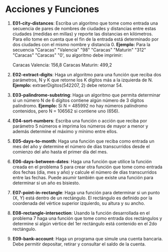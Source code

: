 # Acciones y Funciones

1) **E01-city-distances**: Escriba un algoritmo que tome como entrada una secuencia de pares de nombres de ciudades y distancias entre estas ciudades (medidas en millas) y reporte las distancias en kilómetros. Para ello tome en cuenta que el fin de la entrada está determinado por dos ciudades con el mismo nombre y distancia 0. **Ejemplo:** Para la secuencia "Caracas" "Valencia" "98" "Caracas" "Maturin" "312" "Caracas" "Caracas" "0', su algoritmo debe imprimir:

	Caracas Valencia: 156,8
	Caracas Maturin: 499,2

2) **E02-extract-digits**: Haga un algoritmo para una función que reciba dos parámetros, N y K que retorne los K dígitos más a la izquierda de N. **Ejemplo:** extraerDigitos(542207, 2) debe retornar 54.

3) **E03-palindrome-substring**: Haga un algoritmo que permita determinar si un número N de 6 dígitos contiene algún número de 3 dígitos palíndromo. **Ejemplo:** Si N = 485992 no hay números palíndromo contenidos, pero N = 106562 si contiene uno (656).

4) **E04-sort-numbers**: Escriba una función o acción que reciba por parámetro 5 números e imprima los números de mayor a menor y además determine el máximo y mínimo entre ellos.

5) **E05-days-to-month**: Haga una función que reciba como entrada un mes del año y determine el número de días transcurridos desde el comienzo del año hasta el primer día del mes.

6) **E06-days-between-dates**: Haga una función que utilice la función creada en el problema 5 para crear otra función que tome como entrada dos fechas (día, mes y año) y calcule el número de días transcurridos entre las fechas. Puede asumir también que existe una función para determinar si un año es bisiesto.

7) **E07-point-in-rectangle**: Haga una función para determinar si un punto (X, Y) está dentro de un rectángulo. El rectángulo es definido por la coordenada del vértice superior izquierdo, su altura y su ancho.

8) **E08-rectangle-intersection**: Usando la función desarrollada en el problema 7 haga una función que tome como entrada dos rectángulos y determine si algún vértice del 1er rectángulo está contenido en el 2do rectángulo.

9) **E09-bank-account**: Haga un programa que simule una cuenta bancaria. Debe permitir depositar, retirar y consultar el saldo de la cuenta.
